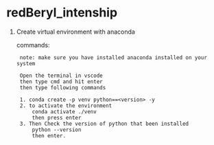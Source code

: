 # redBeryl_intenship

1. Create virtual environment with anaconda

    commands:

        note: make sure you have installed anaconda installed on your system
        
        Open the terminal in vscode 
        then type cmd and hit enter 
        then type following commands

        1. conda create -p venv python==<version> -y
        2. to activate the environment 
            conda activate ./venv 
            then press enter
        3. Then Check the version of python that been installed
            python --version
            then enter.
        